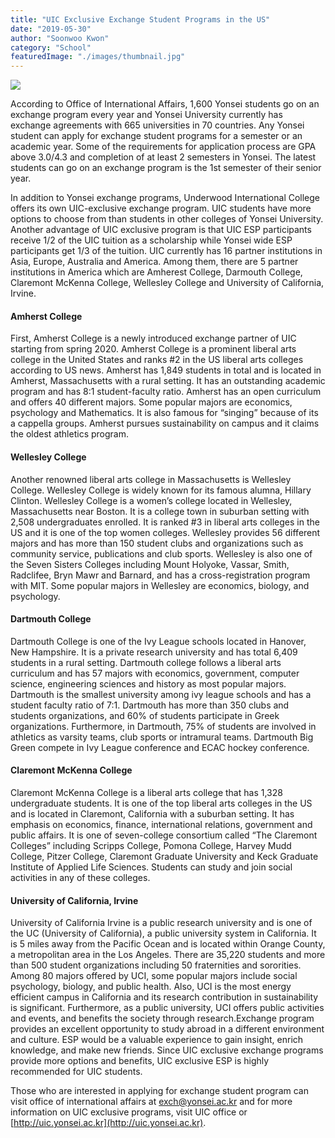 ```yaml
---
title: "UIC Exclusive Exchange Student Programs in the US"
date: "2019-05-30"
author: "Soonwoo Kwon"
category: "School"
featuredImage: "./images/thumbnail.jpg"
---
```


![](/images/thumbnail.jpg)

According to Office of International Affairs, 1,600 Yonsei students go on an exchange program every year and Yonsei University currently has exchange agreements with 665 universities in 70 countries. Any Yonsei student can apply for exchange student programs for a semester or an academic year. Some of the requirements for application process are GPA above 3.0/4.3 and completion of at least 2 semesters in Yonsei. The latest students can go on an exchange program is the 1st semester of their senior year.

In addition to Yonsei exchange programs, Underwood International College offers its own UIC-exclusive exchange program. UIC students have more options to choose from than students in other colleges of Yonsei University. Another advantage of UIC exclusive program is that UIC ESP participants receive 1/2 of the UIC tuition as a scholarship while Yonsei wide ESP participants get 1/3 of the tuition. UIC currently has 16 partner institutions in Asia, Europe, Australia and America. Among them, there are 5 partner institutions in America which are Amherest College, Darmouth College, Claremont McKenna College, Wellesley College and University of California, Irvine.

#### Amherst College

First, Amherst College is a newly introduced exchange partner of UIC starting from spring 2020. Amherst College is a prominent liberal arts college in the United States and ranks #2 in the US liberal arts colleges according to US news. Amherst has 1,849 students in total and is located in Amherst, Massachusetts with a rural setting. It has an outstanding academic program and has 8:1 student-faculty ratio. Amherst has an open curriculum and offers 40 different majors. Some popular majors are economics, psychology and Mathematics. It is also famous for “singing” because of its a cappella groups. Amherst pursues sustainability on campus and it claims the oldest athletics program.

#### **Wellesley College**

Another renowned liberal arts college in Massachusetts is Wellesley College. Wellesley College is widely known for its famous alumna, Hillary Clinton. Wellesley College is a women’s college located in Wellesley, Massachusetts near Boston. It is a college town in suburban setting with 2,508 undergraduates enrolled. It is ranked #3 in liberal arts colleges in the US and it is one of the top women colleges. Wellesley provides 56 different majors and has more than 150 student clubs and organizations such as community service, publications and club sports. Wellesley is also one of the Seven Sisters Colleges including Mount Holyoke, Vassar, Smith, Radclifee, Bryn Mawr and Barnard, and has a cross-registration program with MIT. Some popular majors in Wellesley are economics, biology, and psychology.

#### Dartmouth College

Dartmouth College is one of the Ivy League schools located in Hanover, New Hampshire. It is a private research university and has total 6,409 students in a rural setting. Dartmouth college follows a liberal arts curriculum and has 57 majors with economics, government, computer science, engineering sciences and history as most popular majors. Dartmouth is the smallest university among ivy league schools and has a student faculty ratio of 7:1. Dartmouth has more than 350 clubs and students organizations, and 60% of students participate in Greek organizations. Furthermore, in Dartmouth, 75% of students are involved in athletics as varsity teams, club sports or intramural teams. Dartmouth Big Green compete in Ivy League conference and ECAC hockey conference.

#### Claremont McKenna College

Claremont McKenna College is a liberal arts college that has 1,328 undergraduate students. It is one of the top liberal arts colleges in the US and is located in Claremont, California with a suburban setting. It has emphasis on economics, finance, international relations, government and public affairs. It is one of seven-college consortium called “The Claremont Colleges” including Scripps College, Pomona College, Harvey Mudd College, Pitzer College, Claremont Graduate University and Keck Graduate Institute of Applied Life Sciences. Students can study and join social activities in any of these colleges.

#### University of California, Irvine

University of California Irvine is a public research university and is one of the UC (University of California), a public university system in California. It is 5 miles away from the Pacific Ocean and is located within Orange County, a metropolitan area in the Los Angeles. There are 35,220 students and more than 500 student organizations including 50 fraternities and sororities. Among 80 majors offered by UCI, some popular majors include social psychology, biology, and public health. Also, UCI is the most energy efficient campus in California and its research contribution in sustainability is significant. Furthermore, as a public university, UCI offers public activities and events, and benefits the society through research.Exchange program provides an excellent opportunity to study abroad in a different environment and culture. ESP would be a valuable experience to gain insight, enrich knowledge, and make new friends. Since UIC exclusive exchange programs provide more options and benefits, UIC exclusive ESP is highly recommended for UIC students.

Those who are interested in applying for exchange student program can visit office of international affairs at exch@yonsei.ac.kr and for more information on UIC exclusive programs, visit UIC office or [http://uic.yonsei.ac.kr](http://uic.yonsei.ac.kr).
